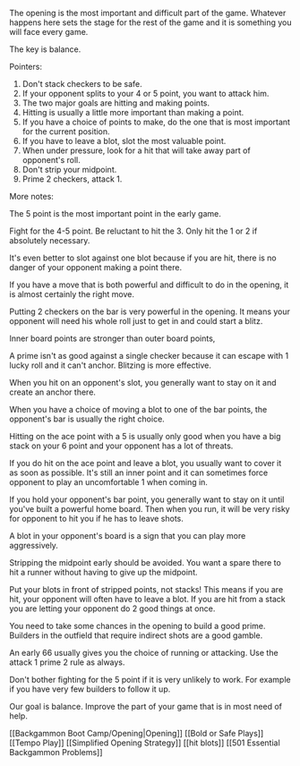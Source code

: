The opening is the most important and difficult part of the game. Whatever happens here sets the stage for the rest of the game and it is something you will face every game.

The key is balance.

Pointers:

1) Don't stack checkers to be safe. 
2) If your opponent splits to your 4 or 5 point, you want to attack him.
3) The two major goals are hitting and making points.
4) Hitting is usually a little more important than making a point.
5) If you have a choice of points to make, do the one that is most important for the current position.
6) If you have to leave a blot, slot the most valuable point.
7) When under pressure, look for a hit that will take away part of opponent's roll.
8) Don't strip your midpoint.
9) Prime 2 checkers, attack 1.

More notes:

The 5 point is the most important point in the early game.

Fight for the 4-5 point. Be reluctant to hit the 3. Only hit the 1 or 2 if absolutely necessary.

It's even better to slot against one blot because if you are hit, there is no danger of your opponent making a point there.

If you have a move that is both powerful and difficult to do in the opening, it is almost certainly the right move.

Putting 2 checkers on the bar is very powerful in the opening. It means your opponent will need his whole roll just to get in and could start a blitz.

Inner board points are stronger than outer board points,

A prime isn't as good against a single checker because it can escape with 1 lucky roll and it can't anchor. Blitzing is more effective.

When you hit on an opponent's slot, you generally want to stay on it and create an anchor there.

When you have a choice of moving a blot to one of the bar points, the opponent's bar is usually the right choice.

Hitting on the ace point with a 5 is usually only good when you have a big stack on your 6 point and your opponent has a lot of threats.

If you do hit on the ace point and leave a blot, you usually want to cover it as soon as possible. It's still an inner point and it can sometimes force opponent to play an uncomfortable 1 when coming in.

If you hold your opponent's bar point, you generally want to stay on it until you've built a powerful home board. Then when you run, it will be very risky for opponent to hit you if he has to leave shots.

A blot in your opponent's board is a sign that you can play more aggressively.

Stripping the midpoint early should be avoided. You want a spare there to hit a runner without having to give up the midpoint.

Put your blots in front of stripped points, not stacks! This means if you are hit, your opponent will often have to leave a blot. If you are hit from a stack you are letting your opponent do 2 good things at once.

You need to take some chances in the opening to build a good prime. Builders in the outfield that require indirect shots are a good gamble.

An early 66 usually gives you the choice of running or attacking.  Use the attack 1 prime 2 rule as always.

Don't bother fighting for the 5 point if it is very unlikely to work. For example if you have very few builders to follow it up.

Our goal is balance. Improve the part of your game that is in most need of help.

[[Backgammon Boot Camp/Opening|Opening]]
[[Bold or Safe Plays]]
[[Tempo Play]]
[[Simplified Opening Strategy]]
[[hit blots]]
[[501 Essential Backgammon Problems]]
